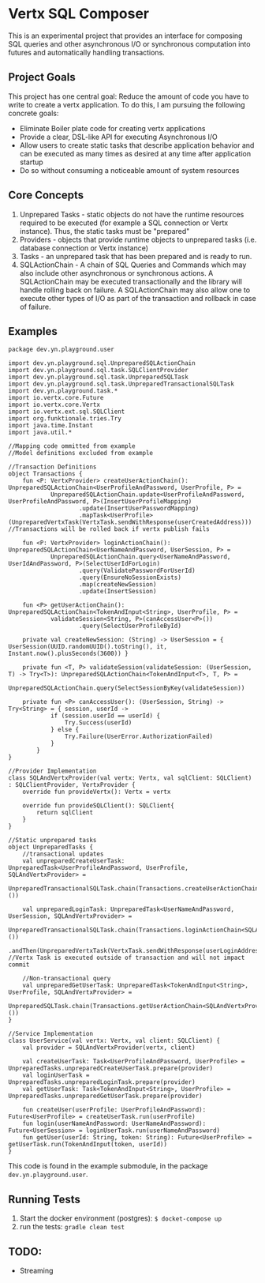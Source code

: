 # Vertx SQL Composer

This is an experimental project that provides an interface for composing SQL queries and other asynchronous I/O or synchronous computation into futures and automatically handling transactions.

## Project Goals

This project has one central goal: Reduce the amount of code you have to write to create a vertx application. To do this, I am pursuing the following concrete goals:

* Eliminate Boiler plate code for creating vertx applications
* Provide a clear, DSL-like API for executing Asynchronous I/O
* Allow users to create static tasks that describe application behavior and can be executed as many times as desired at any time after application startup
* Do so without consuming a noticeable amount of system resources

## Core Concepts

1. Unprepared Tasks - static objects do not have the runtime resources required to be executed (for example a SQL connection or Vertx instance).  Thus, the static tasks must be "prepared"
2. Providers - objects that provide runtime objects to unprepared tasks (i.e. database connection or Vertx instance)
3. Tasks - an unprepared task that has been prepared and is ready to run.
4. SQLActionChain - A chain of SQL Queries and Commands which may also include other asynchronous or synchronous actions.  A SQLActionChain may be executed transactionally and the library will handle rolling back on failure.  A SQLActionChain may also allow one to execute other types of I/O as part of the transaction and rollback in case of failure.

## Examples


```
package dev.yn.playground.user

import dev.yn.playground.sql.UnpreparedSQLActionChain
import dev.yn.playground.sql.task.SQLClientProvider
import dev.yn.playground.sql.task.UnpreparedSQLTask
import dev.yn.playground.sql.task.UnpreparedTransactionalSQLTask
import dev.yn.playground.task.*
import io.vertx.core.Future
import io.vertx.core.Vertx
import io.vertx.ext.sql.SQLClient
import org.funktionale.tries.Try
import java.time.Instant
import java.util.*

//Mapping code ommitted from example
//Model definitions excluded from example

//Transaction Definitions
object Transactions {
    fun <P: VertxProvider> createUserActionChain(): UnpreparedSQLActionChain<UserProfileAndPassword, UserProfile, P> =
            UnpreparedSQLActionChain.update<UserProfileAndPassword, UserProfileAndPassword, P>(InsertUserProfileMapping)
                    .update(InsertUserPasswordMapping)
                    .mapTask<UserProfile>(UnpreparedVertxTask(VertxTask.sendWithResponse(userCreatedAddress))) //Transactions will be rolled back if vertx publish fails
    
    fun <P: VertxProvider> loginActionChain(): UnpreparedSQLActionChain<UserNameAndPassword, UserSession, P> =
            UnpreparedSQLActionChain.query<UserNameAndPassword, UserIdAndPassword, P>(SelectUserIdForLogin)
                    .query(ValidatePasswordForUserId)
                    .query(EnsureNoSessionExists)
                    .map(createNewSession)
                    .update(InsertSession)
    
    fun <P> getUserActionChain(): UnpreparedSQLActionChain<TokenAndInput<String>, UserProfile, P> =
            validateSession<String, P>(canAccessUser<P>())
                    .query(SelectUserProfileById)
    
    private val createNewSession: (String) -> UserSession = { UserSession(UUID.randomUUID().toString(), it, Instant.now().plusSeconds(3600)) }
    
    private fun <T, P> validateSession(validateSession: (UserSession, T) -> Try<T>): UnpreparedSQLActionChain<TokenAndInput<T>, T, P> =
            UnpreparedSQLActionChain.query(SelectSessionByKey(validateSession))
    
    private fun <P> canAccessUser(): (UserSession, String) -> Try<String> = { session, userId ->
            if (session.userId == userId) {
                Try.Success(userId)
            } else {
                Try.Failure(UserError.AuthorizationFailed)
            }
        }
}

//Provider Implementation
class SQLAndVertxProvider(val vertx: Vertx, val sqlClient: SQLClient) : SQLClientProvider, VertxProvider {
    override fun provideVertx(): Vertx = vertx

    override fun provideSQLClient(): SQLClient{
        return sqlClient
    }
}

//Static unprepared tasks
object UnpreparedTasks {
    //transactional updates
    val unpreparedCreateUserTask: UnpreparedTask<UserProfileAndPassword, UserProfile, SQLAndVertxProvider> =
            UnpreparedTransactionalSQLTask.chain(Transactions.createUserActionChain<SQLAndVertxProvider>())
    
    val unpreparedLoginTask: UnpreparedTask<UserNameAndPassword, UserSession, SQLAndVertxProvider> =
            UnpreparedTransactionalSQLTask.chain(Transactions.loginActionChain<SQLAndVertxProvider>())
                .andThen(UnpreparedVertxTask(VertxTask.sendWithResponse(userLoginAddress))) //Vertx Task is executed outside of transaction and will not impact commit
                
    //Non-transactional query
    val unpreparedGetUserTask: UnpreparedTask<TokenAndInput<String>, UserProfile, SQLAndVertxProvider> =
            UnpreparedSQLTask.chain(Transactions.getUserActionChain<SQLAndVertxProvider>())
}

//Service Implementation
class UserService(val vertx: Vertx, val client: SQLClient) {
    val provider = SQLAndVertxProvider(vertx, client)

    val createUserTask: Task<UserProfileAndPassword, UserProfile> = UnpreparedTasks.unpreparedCreateUserTask.prepare(provider)
    val loginUserTask = UnpreparedTasks.unpreparedLoginTask.prepare(provider)
    val getUserTask: Task<TokenAndInput<String>, UserProfile> = UnpreparedTasks.unpreparedGetUserTask.prepare(provider)

    fun createUser(userProfile: UserProfileAndPassword): Future<UserProfile> = createUserTask.run(userProfile)
    fun login(userNameAndPassword: UserNameAndPassword): Future<UserSession> = loginUserTask.run(userNameAndPassword)
    fun getUser(userId: String, token: String): Future<UserProfile> = getUserTask.run(TokenAndInput(token, userId))
}
```


This code is found in the example submodule, in the package `dev.yn.playground.user`.

## Running Tests

1. Start the docker environment (postgres): `$ docket-compose up`
2. run the tests: `gradle clean test`

## TODO:
*  Streaming
